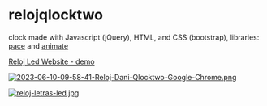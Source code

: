# relojqlocktwo
clock made with Javascript (jQuery), HTML, and CSS (bootstrap), libraries: [pace](https://codebyzach.github.io/pace/) and [animate]([https://animate.style/](https://github.com/animate-css/animate.css))

[Reloj Led Website - demo](https://dangakunclock2.w3spaces.com/)

[![2023-06-10-09-58-41-Reloj-Dani-Qlocktwo-Google-Chrome.png](https://i.postimg.cc/zvS1124w/2023-06-10-09-58-41-Reloj-Dani-Qlocktwo-Google-Chrome.png)](https://postimg.cc/bSJ5xgyd)

[![reloj-letras-led.jpg](https://i.postimg.cc/8P4VK3RN/reloj-letras-led.jpg)](https://postimg.cc/ZCWg0wsM)
